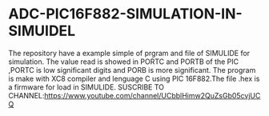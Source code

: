 # ADC-PIC16F882-SIMULATION-IN-SIMUIDEL
The repository have a example simple of prgram and file of SIMULIDE for simulation. The value read is showed in PORTC and PORTB of the PIC ,PORTC is low significant digits and PORB is more significant. The program is make with XC8 compiler and lenguage C using PIC 16F882.The file .hex is a firmware for load in SIMULIDE. SUSCRIBE TO CHANNEL:https://www.youtube.com/channel/UCbblHimw2QuZsGb05cvjUCQ
